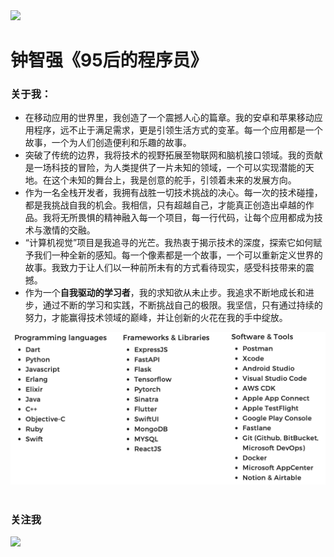 <div id="banner">
    <img src="https://github.com/johnmelodyme/johnmelodyme/blob/main/assets/ctkqiang.png?raw=true">
</div>

# 钟智强《95后的程序员》

### 关于我：

- 在移动应用的世界里，我创造了一个震撼人心的篇章。我的安卓和苹果移动应用程序，远不止于满足需求，更是引领生活方式的变革。每一个应用都是一个故事，一个为人们创造便利和乐趣的故事。
- 突破了传统的边界，我将技术的视野拓展至物联网和脑机接口领域。我的贡献是一场科技的冒险，为人类提供了一片未知的领域，一个可以实现潜能的天地。在这个未知的舞台上，我是创意的舵手，引领着未来的发展方向。
- 作为一名全栈开发者，我拥有战胜一切技术挑战的决心。每一次的技术碰撞，都是我挑战自我的机会。我相信，只有超越自己，才能真正创造出卓越的作品。我将无所畏惧的精神融入每一个项目，每一行代码，让每个应用都成为技术与激情的交融。
- “计算机视觉”项目是我追寻的光芒。我热衷于揭示技术的深度，探索它如何赋予我们一种全新的感知。每一个像素都是一个故事，一个可以重新定义世界的故事。我致力于让人们以一种前所未有的方式看待现实，感受科技带来的震撼。
- 作为一个**自我驱动的学习者**，我的求知欲从未止步。我追求不断地成长和进步，通过不断的学习和实践，不断挑战自己的极限。我坚信，只有通过持续的努力，才能赢得技术领域的巅峰，并让创新的火花在我的手中绽放。

<div align="center">
    <img src="./assets/skillsets.png" >   
</div>

<br>

### 关注我

<div class="column">
    <img src="https://raw.githubusercontent.com/johnmelodyme/johnmelodyme/main/assets/%E6%88%AA%E5%B1%8F2023-05-20%20%E4%B8%8B%E5%8D%885.19.24.png" >
</div>
